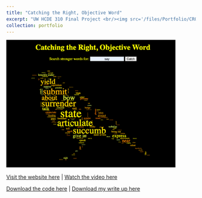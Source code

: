 ```yaml
---
title: "Catching the Right, Objective Word"
excerpt: "UW HCDE 310 Final Project <br/><img src='/files/Portfolio/CROW.jpg' width='250'>"
collection: portfolio
---
```


<img src='/files/Portfolio/CROW.jpg' width='450'>

<a href = "http://chengguo2000.pythonanywhere.com/">Visit the website here</a>
|
<a href = "https://www.youtube.com/watch?v=1MZTyFUK7H4">Watch the video here</a>

<a href = "https://github.com/ChengGuo2000/UW-HCDE310-Final-Project">Download the code here</a>
|
<a href = "http://chengguo2000.github.io/files/Portfolio/CROW-Write-Up.pdf">Download my write up here</a>


